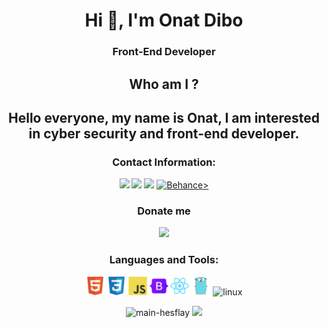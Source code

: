 <h1 align="center">Hi 👋, I'm Onat Dibo</h1>
<h3 align="center">Front-End Developer</h3>
<h2 align="center">Who am I ?<h2>
<p align="center">Hello everyone, my name is Onat, I am interested in cyber security and front-end developer.</p>
    
<h3 align="center">Contact Information:</h3>
<p align="center">
  <a href="https://hesflay.medium.com/"><img src="https://img.shields.io/badge/medium-9146FF.svg?style=for-the-badge&logo=medium&logoColor=white"/></a>
  <a href="https://linkedin.com/in/onat-dibo-7205aa213"><img src="https://img.shields.io/badge/linkedin-0077B5.svg?style=for-the-badge&logo=linkedin&logoColor=white"/></a>
  <a href="https://twitter.com/hesflay" target="_blank"><img src="https://img.shields.io/badge/twitter-1DA1F2.svg?style=for-the-badge&logo=twitter&logoColor=white"/></a>
  <a href="https://www.behance.net/onatdibo"><img src="<svg xmlns="http://www.w3.org/2000/svg" viewBox="0 0 152.5 28.2" title="Behance" desc="behance.net'e gidin" class="PrimaryNav-behanceLogo-jbj PrimaryNav-full-qXI"><path d="M13.1 0c1.3 0 2.5.1 3.6.4 1.1.2 2 .6 2.8 1.1.8.5 1.4 1.2 1.8 2.1.4.9.6 2 .6 3.2 0 1.4-.3 2.6-1 3.5-.6.9-1.6 1.7-2.8 2.3 1.7.5 3 1.4 3.8 2.6.8 1.2 1.3 2.7 1.3 4.4 0 1.4-.3 2.6-.8 3.6s-1.3 1.9-2.2 2.5c-.9.6-2 1.1-3.2 1.4-1.2.3-2.4.5-3.6.5H0V0h13.1zm-.8 11.2c1.1 0 2-.3 2.7-.8.7-.5 1-1.4 1-2.5 0-.6-.1-1.2-.3-1.6-.2-.4-.5-.7-.9-1-.4-.2-.8-.4-1.3-.5-.5-.1-1-.1-1.6-.1H6.1v6.5h6.2zm.3 11.8c.6 0 1.2-.1 1.7-.2s1-.3 1.4-.6c.4-.3.7-.6 1-1.1.2-.5.4-1.1.4-1.8 0-1.4-.4-2.4-1.2-3.1-.8-.6-1.9-.9-3.2-.9H6.1V23h6.5zm19.3-.1c.8.8 2 1.2 3.6 1.2 1.1 0 2.1-.3 2.9-.8.8-.6 1.3-1.2 1.5-1.8h4.9c-.8 2.4-2 4.1-3.6 5.2-1.6 1-3.5 1.6-5.8 1.6-1.6 0-3-.3-4.3-.8-1.3-.5-2.3-1.2-3.2-2.2-.9-.9-1.6-2-2-3.3-.5-1.3-.7-2.7-.7-4.3 0-1.5.2-2.9.7-4.2.5-1.3 1.2-2.4 2.1-3.4.9-.9 2-1.7 3.2-2.2 1.3-.5 2.6-.8 4.2-.8 1.7 0 3.2.3 4.5 1 1.3.7 2.3 1.5 3.1 2.7.8 1.1 1.4 2.4 1.8 3.8.2 1.4.3 2.8.2 4.4H30.5c0 1.6.6 3.1 1.4 3.9zm6.3-10.5c-.7-.7-1.8-1.1-3.1-1.1-.9 0-1.6.2-2.2.5-.6.3-1 .7-1.4 1.1-.4.4-.6.9-.7 1.4-.1.5-.2.9-.2 1.3h9c-.2-1.5-.7-2.5-1.4-3.2zM52.8 0v10.4h.1c.7-1.2 1.6-2 2.7-2.5s2.1-.8 3.2-.8c1.5 0 2.7.2 3.6.6.9.4 1.7 1 2.2 1.7.5.7.9 1.6 1.1 2.6.2 1 .3 2.1.3 3.4v12.3h-5.5V16.4c0-1.7-.3-2.9-.8-3.7-.5-.8-1.4-1.2-2.7-1.2-1.5 0-2.6.5-3.2 1.3-.7.9-1 2.4-1 4.4v10.5h-5.5V0h5.5zM70 10.6c.6-.9 1.3-1.5 2.2-2.1.9-.5 1.9-.9 3-1.1 1.1-.2 2.2-.3 3.3-.3 1 0 2 .1 3.1.2 1 .1 2 .4 2.8.8.9.4 1.5 1 2.1 1.7.5.7.8 1.7.8 2.9v10.5c0 .9.1 1.8.2 2.6s.4 1.5.7 1.9h-5.6c-.2-.2-.3-.6-.4-.9-.1-.3-.1-.7-.1-1-.9.9-1.9 1.5-3.1 1.9-1.2.4-2.4.5-3.6.5-1 0-1.8-.1-2.7-.4-.8-.2-1.5-.6-2.2-1.1-.6-.5-1.1-1.1-1.5-1.9-.3-.8-.5-1.6-.5-2.7s.2-2.1.6-2.8c.4-.7.9-1.3 1.5-1.8.6-.4 1.4-.8 2.2-1 .8-.2 1.6-.4 2.5-.5l2.4-.3c.8-.1 1.5-.2 2.1-.3.6-.2 1.1-.4 1.5-.7.4-.3.5-.7.5-1.3 0-.6-.1-1.1-.3-1.4-.2-.3-.5-.6-.8-.8-.3-.2-.7-.3-1.1-.4-.4-.1-.9-.1-1.4-.1-1.1 0-1.9.2-2.5.7-.6.5-1 1.3-1.1 2.3h-5.5c0-1.2.4-2.3.9-3.1zm10.9 7.8c-.3.1-.7.2-1.1.3-.4.1-.8.1-1.3.2-.4.1-.9.1-1.3.2l-1.2.3c-.4.1-.8.3-1 .5-.3.2-.5.5-.7.8-.3.4-.3.8-.3 1.3s.1.9.3 1.2c.2.3.4.6.7.8.3.2.7.3 1.1.4.4.1.8.1 1.3.1 1.1 0 1.9-.2 2.5-.5.6-.4 1-.8 1.3-1.3.3-.5.5-1 .5-1.5.1-.5.1-.9.1-1.2v-2.1c-.3.2-.6.4-.9.5zM95.6 7.6v2.8h.1c.7-1.2 1.6-2 2.7-2.5s2.3-.8 3.4-.8c1.5 0 2.7.2 3.6.6 1 .4 1.7 1 2.2 1.7.5.7.9 1.6 1.2 2.6.2 1 .3 2.1.3 3.4v12.3h-5.5V16.4c0-1.7-.3-2.9-.8-3.7-.5-.8-1.4-1.3-2.8-1.3-1.5 0-2.6.6-3.3 1.5-.7.9-1 2.4-1 4.4v10.5h-5.5V7.6h5.4zm25.8 3.6c-.9 0-1.6.2-2.2.6-.6.4-1.1.9-1.5 1.6-.4.6-.6 1.3-.8 2.1-.2.8-.2 1.5-.2 2.3 0 .7.1 1.5.2 2.2.2.8.4 1.4.8 2 .4.6.8 1.1 1.4 1.5.6.4 1.3.6 2.2.6 1.3 0 2.3-.4 3.1-1.1.7-.7 1.2-1.7 1.3-3h5.3c-.4 2.7-1.4 4.7-3.1 6.1-1.7 1.4-3.9 2.1-6.6 2.1-1.5 0-2.9-.3-4.1-.8-1.3-.5-2.3-1.2-3.2-2.1-.9-.9-1.6-2-2.1-3.2-.5-1.3-.7-2.6-.7-4.1 0-1.6.2-3 .7-4.3.5-1.3 1.1-2.5 2-3.5.9-1 2-1.7 3.2-2.3 1.3-.5 2.7-.8 4.3-.8 1.2 0 2.3.2 3.4.5s2.1.8 2.9 1.4c.9.6 1.6 1.4 2.1 2.4.5.9.8 2.1.9 3.4h-5.4c-.2-2.4-1.5-3.6-3.9-3.6zm-92-9.3h11.2v2.7H29.4zm109.9 21c.8.8 2.1 1.2 3.6 1.2 1.1 0 2.1-.3 2.9-.8.8-.6 1.3-1.2 1.5-1.8h4.8c-.8 2.4-2 4.1-3.6 5.2-1.6 1-3.5 1.6-5.8 1.6-1.6 0-3-.3-4.3-.8-1.3-.5-2.3-1.2-3.2-2.2-.9-.9-1.6-2-2-3.3-.5-1.3-.7-2.7-.7-4.3 0-1.5.2-2.9.7-4.2.5-1.3 1.2-2.4 2.1-3.4.9-.9 2-1.7 3.2-2.2 1.3-.5 2.7-.8 4.2-.8 1.7 0 3.2.3 4.4 1 1.3.7 2.3 1.5 3.1 2.7.8 1.1 1.4 2.4 1.8 3.8.4 1.4.5 2.9.4 4.5h-14.5c0 1.5.6 3 1.4 3.8zm6.4-10.5c-.7-.7-1.8-1.1-3.1-1.1-.9 0-1.6.2-2.2.5-.6.3-1.1.7-1.4 1.1-.3.4-.6.9-.7 1.4-.1.5-.2.9-.2 1.3h9c-.3-1.5-.8-2.5-1.4-3.2z"></path></svg>></a>
</p>
    
 <h3 align="center">Donate me</h3>
    
 <div align="center">
     <a align="center" href="https://www.buymeacoffee.com/onatdibo"><img src="https://cdn.buymeacoffee.com/buttons/v2/default-yellow.png" width="200" /></a>
 </div>


<h3 align="center">Languages and Tools:</h3>
<p align="center">
 
<img src="https://raw.githubusercontent.com/devicons/devicon/master/icons/html5/html5-original.svg" alt="html5" width="30" height="30"/>
<img src="https://raw.githubusercontent.com/devicons/devicon/master/icons/css3/css3-original.svg" alt="css3" width="30" height="30"/>
<img src="https://raw.githubusercontent.com/devicons/devicon/master/icons/javascript/javascript-original.svg" alt="javascript" width="30" height="30"/>
<img src="https://raw.githubusercontent.com/devicons/devicon/master/icons/bootstrap/bootstrap-original.svg" alt="bootstrap" width="30" height="30"/>
<img src="https://raw.githubusercontent.com/devicons/devicon/master/icons/react/react-original.svg" alt="react" width="30" height="30"/>
<img src="https://raw.githubusercontent.com/devicons/devicon/master/icons/go/go-original.svg" alt="golang" width="30" height="30"/>
<img src="https://www.vectorlogo.zone/logos/linux/linux-icon.svg" alt="linux" width="30" height="30"/>

</p>


<p align="center">
<img src="https://github-readme-stats.vercel.app/api/top-langs/?username=onatdibo&layout=compact&hide=html&theme=radical" alt="main-hesflay"/>
<img height="170em" src="https://github-readme-stats.vercel.app/api?username=onatdibo&include_all_commits=true&count_private=true&show_icons=true&theme=radical"/>

</p>
    
